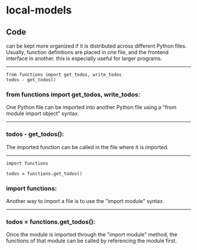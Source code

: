 # local-models

## Code
can be kept more organized if it is distributed across different Python files. Usually, function definitions are placed in one file, and the frontend interface in another. this is especially useful for larger programs.

---
```
from functions import get_todos, write_todos
todos - get_todos()
```
### from functions import get_todos, write_todos:
One Python file can be imported into another Python file using a "from module import object" syntax.

---
### todos - get_todos():
The imported function can be called in the file where it is imported.

---
```
import functions

todos = functions.get_todos()
```
### import functions:
Another way to import a file is to use the "import module" syntax.

---
### todos = functions.get_todos():
Once the module is imported through the "import module" method, the functions of that module can be called by referencing the module first.